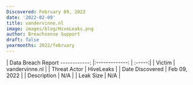 ```yaml
---
Discovered: February 09, 2022
date: '2022-02-09'
title: vandervinne.nl
image: images/blog/HiveLeaks.png
author: Breachsense Support
draft: false
yearmonths: 2022/february
---
```



| Data Breach Report
------------:   |:-------------:    | :-----:|
| Victim    | vandervinne.nl      | 
| Threat Actor    | HiveLeaks      | 
| Date Discovered    | Feb 09, 2022      | 
| Description    | N/A      | 
| Leak Size    | N/A      | 

